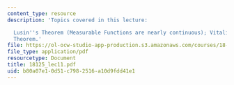 ```yaml
---
content_type: resource
description: 'Topics covered in this lecture:

  Lusin''s Theorem (Measurable Functions are nearly continuous); Vitali-Caratheodory
  Theorem.'
file: https://ol-ocw-studio-app-production.s3.amazonaws.com/courses/18-125-measure-and-integration-fall-2003/b80a07e10d51c7982516a10d9fdd41e1_18125_lec11.pdf
file_type: application/pdf
resourcetype: Document
title: 18125_lec11.pdf
uid: b80a07e1-0d51-c798-2516-a10d9fdd41e1
---
```

